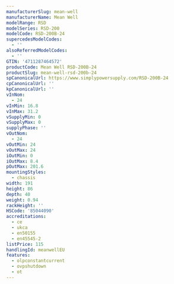 ```yaml
---
manufacturerSlug: mean-well
manufacturerName: Mean Well
modelRange: RSD
modelSeries: RSD-200
modelCode: RSD-200B-24
supercedesModelCodes:
  - ''
alsoReferredModelCodes:
  - ''
GTIN: '4711287464572'
productCode: Mean Well RSD-200B-24
productSlug: mean-well-rsd-200b-24
spCanonicalUrl: https://www.simplypowersupply.com/RSD-200B-24
cpCanonicalUrl: ''
kpCanonicalUrl: ''
vInNom:
  - 24
vInMin: 16.8
vInMax: 31.2
vSupplyMin: 0
vSupplyMax: 0
supplyPhase: ''
vOutNom:
  - 24
vOutMin: 24
vOutMax: 24
iOutMin: 0
iOutMax: 8.4
pOutMax: 201.6
mountingStyles:
  - chassis
width: 191
height: 86
depth: 40
weight: 0.94
rackHeight: ''
HSCode: '85044090'
accreditations:
  - ce
  - ukca
  - en50155
  - en45545-2
listPrice: 115
handlingId: meanwellEU
features:
  - olpconstantcurrent
  - ovpshutdown
  - ot
---
```

